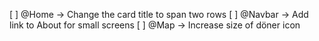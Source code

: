  [ ] @Home -> Change the card title to span two rows
 [ ] @Navbar -> Add link to About for small screens
 [ ] @Map -> Increase size of döner icon